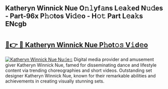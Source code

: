 ## Katheryn Winnick Nue O𝚗𝚕yf𝚊ns L𝚎a𝚔ed N𝚞𝚍es - Part-96x P𝚑𝚘tos Vi𝚍𝚎o - H𝚘𝚝 Part L𝚎a𝚔s ENcgb

# <h2><a href="http://kfej2t.oniu.top/?m=Katheryn+Winnick+Nue">🔗👉 🔴 Katheryn Winnick Nue P𝚑ot𝚘𝚜 V𝚒d𝚎o</a></h2>

[![Katheryn Winnick Nue Nu𝚍e𝚜](https://i.imgur.com/0qMVB7G.gif)](http://kfej2t.oniu.top/?m=Katheryn+Winnick+Nue)
Digital media provider and amusement giver Katheryn Winnick Nue, famed for disseminating dance and lifestyle content via trending choreographies and short videos. Outstanding set designer Katheryn Winnick Nue, known for their remarkable abilities and achievements in creating visually stunning sets.  
